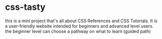 # css-tasty
this is a mini project that's all about CSS References and CSS Tutorials. It is a user-friendly website intended for beginners and advanced level users.
the beginner level can choose a pathway on what to learn (guided path)
